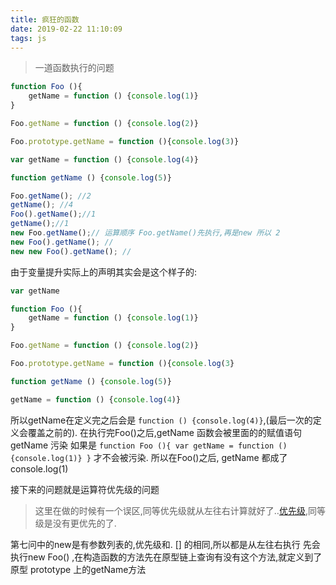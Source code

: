 ```yaml
---
title: 疯狂的函数
date: 2019-02-22 11:10:09
tags: js
---
```


>一道函数执行的问题

```js
function Foo (){
    getName = function () {console.log(1)}
}

Foo.getName = function () {console.log(2)}

Foo.prototype.getName = function (){console.log(3)}

var getName = function () {console.log(4)}

function getName () {console.log(5)}

Foo.getName(); //2
getName(); //4
Foo().getName();//1
getName();//1
new Foo.getName();// 运算顺序 Foo.getName()先执行,再是new 所以 2
new Foo().getName(); // 
new new Foo().getName(); // 

```

由于变量提升实际上的声明其实会是这个样子的:
```js
var getName

function Foo (){
    getName = function () {console.log(1)}
}

Foo.getName = function () {console.log(2)}

Foo.prototype.getName = function (){console.log(3}

function getName () {console.log(5)}

getName = function () {console.log(4)}

```
所以getName在定义完之后会是 `function () {console.log(4)}`,(最后一次的定义会覆盖之前的).
在执行完Foo()之后,getName 函数会被里面的的赋值语句 getName 污染
如果是
`function Foo (){
    var getName = function () {console.log(1)}
}`
才不会被污染.
所以在Foo()之后, getName 都成了 console.log(1)

接下来的问题就是运算符优先级的问题

> 这里在做的时候有一个误区,同等优先级就从左往右计算就好了..[优先级](https://developer.mozilla.org/zh-CN/docs/Web/JavaScript/Reference/Operators/Operator_Precedence#Table),同等级是没有更优先的了.

第七问中的new是有参数列表的,优先级和. [] 的相同,所以都是从左往右执行
先会执行new Foo() ,在构造函数的方法先在原型链上查询有没有这个方法,就定义到了原型 prototype 上的getName方法
